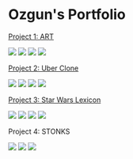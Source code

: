 # Ozgun's Portfolio


[Project 1: ART](https://github.com/Ozgun92/ART)

![](https://github.com/Ozgunyildiz1/Ozgun_Portfolio/blob/main/images/Apple%20iPhone%2011%20Pro%20Max%20Screenshot%200.png) 
![](https://github.com/Ozgunyildiz1/Ozgun_Portfolio/blob/main/images/Apple%20iPhone%2011%20Pro%20Max%20Screenshot%201.png)
![](https://github.com/Ozgunyildiz1/Ozgun_Portfolio/blob/main/images/Apple%20iPhone%2011%20Pro%20Max%20Screenshot%202.png)
![](https://github.com/Ozgunyildiz1/Ozgun_Portfolio/blob/main/images/Apple%20iPhone%2011%20Pro%20Max%20Screenshot%203.png)

[Project 2: Uber Clone](https://github.com/Ozgun92/Uber-Clone)

![](https://github.com/Ozgunyildiz1/Ozgun_Portfolio/blob/main/images/Uber1.png)
![](https://github.com/Ozgunyildiz1/Ozgun_Portfolio/blob/main/images/Uber2.png)
![](https://github.com/Ozgunyildiz1/Ozgun_Portfolio/blob/main/images/Uber3.png)
![](https://github.com/Ozgunyildiz1/Ozgun_Portfolio/blob/main/images/Uber4.png)

[Project 3: Star Wars Lexicon](https://github.com/Ozgun92/StarWars-Lexicon)

![](https://github.com/Ozgunyildiz1/Ozgun_Portfolio/blob/main/images/SW1.jpg)
![](https://github.com/Ozgunyildiz1/Ozgun_Portfolio/blob/main/images/SW2.jpg)
![](https://github.com/Ozgunyildiz1/Ozgun_Portfolio/blob/main/images/SW3.jpg)
![](https://github.com/Ozgunyildiz1/Ozgun_Portfolio/blob/main/images/SW4.jpg)

Project 4: STONKS

![](https://github.com/Ozgunyildiz1/Ozgun_Portfolio/blob/main/images/F1.png)
![](https://github.com/Ozgunyildiz1/Ozgun_Portfolio/blob/main/images/F2.png)
![](https://github.com/Ozgunyildiz1/Ozgun_Portfolio/blob/main/images/F3.png)



